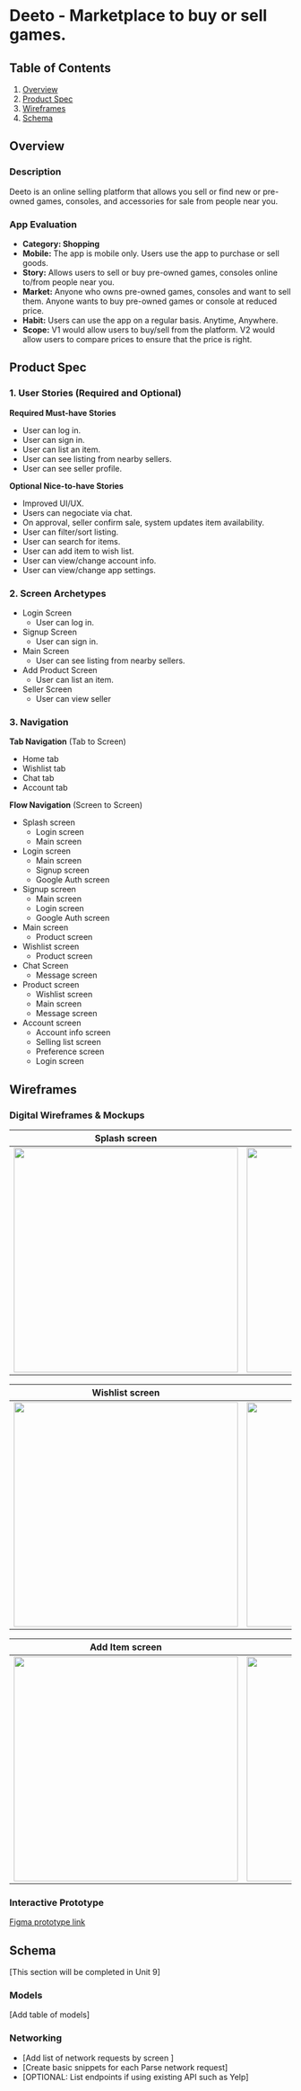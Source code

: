 # Deeto - Marketplace to buy or sell games.

## Table of Contents
1. [Overview](#Overview)
1. [Product Spec](#Product-Spec)
1. [Wireframes](#Wireframes)
2. [Schema](#Schema)

## Overview
### Description
Deeto is an online selling platform that allows you sell or find new or pre-owned games, consoles, and accessories for sale from people near you.

### App Evaluation

- **Category: Shopping**
- **Mobile:** The app is mobile only. Users use the app to purchase or sell goods.
- **Story:** Allows users to sell or buy pre-owned games, consoles online to/from people near you.
- **Market:** Anyone who owns pre-owned games, consoles and want to sell them. Anyone wants to buy pre-owned games or console at reduced price.
- **Habit:** Users can use the app on a regular basis. Anytime, Anywhere.
- **Scope:** V1 would allow users to buy/sell from the platform. V2 would allow users to compare prices to ensure that the price is right.

## Product Spec

### 1. User Stories (Required and Optional)

**Required Must-have Stories**

* User can log in.
* User can sign in.
* User can list an item.
* User can see listing from nearby sellers. 
* User can see seller profile.

**Optional Nice-to-have Stories**

* Improved UI/UX.
* Users can negociate via chat.
* On approval, seller confirm sale, system updates item availability.
* User can filter/sort listing.
* User can search for items.
* User can add item to wish list.
* User can view/change account info.
* User can view/change app settings.

### 2. Screen Archetypes

* Login Screen
    * User can log in.
* Signup Screen
    * User can sign in. 
* Main Screen
    * User can see listing from nearby sellers.
* Add Product Screen
    * User can list an item.
* Seller Screen
    * User can view seller
### 3. Navigation

**Tab Navigation** (Tab to Screen)

* Home tab
* Wishlist tab
* Chat tab
* Account tab

**Flow Navigation** (Screen to Screen)

* Splash screen
   * Login screen
   * Main screen
* Login screen
   * Main screen
   * Signup screen
   * Google Auth screen
* Signup screen
    * Main screen
    * Login screen
    * Google Auth screen
* Main screen
    * Product screen
* Wishlist screen
    * Product screen
* Chat Screen
    * Message screen
* Product screen
    * Wishlist screen
    * Main screen
    * Message screen
* Account screen
    * Account info screen
    * Selling list screen
    * Preference screen
    * Login screen

## Wireframes

### Digital Wireframes & Mockups


| Splash screen       | Login screen      | Sign up screen       | Main screen |
| ------------------------------------------------------- | ------------------------------------------------------- | ------------------------------------------------------- | ----------- |
| <img src="https://i.imgur.com/hzZyGt9.png" width="400"> | <img src="https://i.imgur.com/AkW6y8V.png" width="400"> | <img src="https://i.imgur.com/arhB4HH.png" width="400"> | <img src="https://i.imgur.com/Ef9M6Vq.png" width="400">       |



| Wishlist screen | Chat screen | Account screen | Camera screen    |
| -------- | -------- | -------- | --- |
| <img src="https://i.imgur.com/LKMVP0e.png" width="400">     | <img src="https://i.imgur.com/KN7X8Ay.png" width="400">     | <img src="https://i.imgur.com/oZP2cBj.png" width="400">     |  <img src="https://i.imgur.com/Fuc9syj.png" width="400">   |



| Add Item screen | Product screen | Message screen | Seller screen    |
| -------- | -------- | -------- | --- |
| <img src="https://i.imgur.com/oaaRQJP.png" width="400">    | <img src="https://i.imgur.com/kyTpqXM.png" width="400">     | <img src="https://i.imgur.com/BT3yUvD.png" width="400">     | <img src="https://i.imgur.com/HEr0AOZ.png" width="400">    |






### Interactive Prototype
[Figma prototype link](https://www.figma.com/proto/fE36JaLHizAVsF0GhmS0v2/Deeto-Games-and-accessories?node-id=14%3A13&scaling=scale-down)
## Schema 
[This section will be completed in Unit 9]
### Models
[Add table of models]
### Networking
- [Add list of network requests by screen ]
- [Create basic snippets for each Parse network request]
- [OPTIONAL: List endpoints if using existing API such as Yelp]
